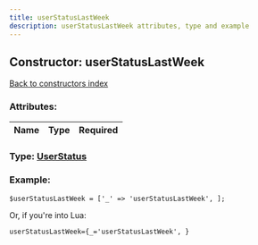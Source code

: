 ```yaml
---
title: userStatusLastWeek
description: userStatusLastWeek attributes, type and example
---
```

## Constructor: userStatusLastWeek  
[Back to constructors index](index.md)



### Attributes:

| Name     |    Type       | Required |
|----------|:-------------:|---------:|



### Type: [UserStatus](../types/UserStatus.md)


### Example:

```
$userStatusLastWeek = ['_' => 'userStatusLastWeek', ];
```  

Or, if you're into Lua:  


```
userStatusLastWeek={_='userStatusLastWeek', }

```


